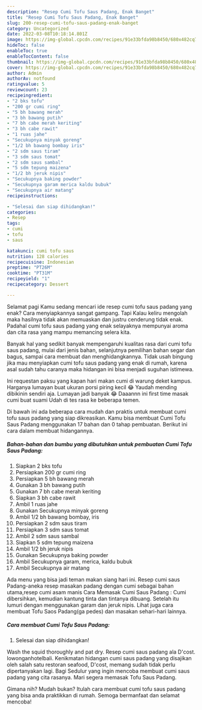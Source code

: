 ```yaml
---
description: "Resep Cumi Tofu Saus Padang, Enak Banget"
title: "Resep Cumi Tofu Saus Padang, Enak Banget"
slug: 200-resep-cumi-tofu-saus-padang-enak-banget
category: Uncategorized
date: 2022-03-08T10:18:14.801Z
image: https://img-global.cpcdn.com/recipes/91e33bfda98b8450/680x482cq70/cumi-tofu-saus-padang-foto-resep-utama.jpg
hideToc: false
enableToc: true
enableTocContent: false
thumbnail: https://img-global.cpcdn.com/recipes/91e33bfda98b8450/680x482cq70/cumi-tofu-saus-padang-foto-resep-utama.jpg
cover: https://img-global.cpcdn.com/recipes/91e33bfda98b8450/680x482cq70/cumi-tofu-saus-padang-foto-resep-utama.jpg
author: Admin
authorAv: notfound
ratingvalue: 5
reviewcount: 23
recipeingredient:
- "2 bks tofu"
- "200 gr cumi ring"
- "5 bh bawang merah"
- "3 bh bawang putih"
- "7 bh cabe merah keriting"
- "3 bh cabe rawit"
- "1 ruas jahe"
- "Secukupnya minyak goreng"
- "1/2 bh bawang bombay iris"
- "2 sdm saus tiram"
- "3 sdm saus tomat"
- "2 sdm saus sambal"
- "5 sdm tepung maizena"
- "1/2 bh jeruk nipis"
- "Secukupnya baking powder"
- "Secukupnya garam merica kaldu bubuk"
- "Secukupnya air matang"
recipeinstructions:

- "Selesai dan siap dihidangkan!"
categories:
- Resep
tags:
- cumi
- tofu
- saus

katakunci: cumi tofu saus 
nutrition: 128 calories
recipecuisine: Indonesian
preptime: "PT26M"
cooktime: "PT31M"
recipeyield: "1"
recipecategory: Dessert

---
```



Selamat pagi Kamu sedang mencari ide resep cumi tofu saus padang yang enak? Cara menyiapkannya sangat gampang. Tapi Kalau keliru mengolah maka hasilnya tidak akan memuaskan dan justru cenderung tidak enak. Padahal cumi tofu saus padang yang enak selayaknya mempunyai aroma dan cita rasa yang mampu memancing selera kita.


Banyak hal yang sedikit banyak mempengaruhi kualitas rasa dari cumi tofu saus padang, mulai dari jenis bahan, selanjutnya pemilihan bahan segar dan bagus, sampai cara membuat dan menghidangkannya. Tidak usah bingung jika mau menyiapkan cumi tofu saus padang yang enak di rumah, karena asal sudah tahu caranya maka hidangan ini bisa menjadi suguhan istimewa.

Ini requestan paksu yang kapan hari makan cumi di warung deket kampus. Harganya lumayan buat ukuran porsi piring kecil 😂 Yaudah mending dibikinin sendiri aja. Lumayan jadi banyak 😂 Daaannn ini first time masak cumi buat suami Udah di tes rasa ke beberapa temen.


Di bawah ini ada beberapa cara mudah dan praktis untuk membuat cumi tofu saus padang yang siap dikreasikan. Kamu bisa membuat Cumi Tofu Saus Padang menggunakan 17 bahan dan 0 tahap pembuatan. Berikut ini cara dalam membuat hidangannya.

<!--inarticleads1-->

##### Bahan-bahan dan bumbu yang dibutuhkan untuk pembuatan Cumi Tofu Saus Padang:

1. Siapkan 2 bks tofu
1. Persiapkan 200 gr cumi ring
1. Persiapkan 5 bh bawang merah
1. Gunakan 3 bh bawang putih
1. Gunakan 7 bh cabe merah keriting
1. Siapkan 3 bh cabe rawit
1. Ambil 1 ruas jahe
1. Gunakan Secukupnya minyak goreng
1. Ambil 1/2 bh bawang bombay, iris
1. Persiapkan 2 sdm saus tiram
1. Persiapkan 3 sdm saus tomat
1. Ambil 2 sdm saus sambal
1. Siapkan 5 sdm tepung maizena
1. Ambil 1/2 bh jeruk nipis
1. Gunakan Secukupnya baking powder
1. Ambil Secukupnya garam, merica, kaldu bubuk
1. Ambil Secukupnya air matang


Ada menu yang bisa jadi teman makan siang hari ini. Resep cumi saus Padang-aneka resep masakan padang dengan cumi sebagai bahan utama,resep cumi asam manis Cara Memasak Cumi Saus Padang : Cumi dibersihkan, kemudian kantung tinta dan tintanya dibuang. Setelah itu lumuri dengan menggunakan garam dan jeruk nipis. Lihat juga cara membuat Tofu Saos Padang(ga pedes) dan masakan sehari-hari lainnya. 

<!--inarticleads2-->

##### Cara membuat Cumi Tofu Saus Padang:


1. Selesai dan siap dihidangkan!

Wash the squid thoroughly and pat dry. Resep cumi saus padang ala D&#39;cost. lowonganhotelbali. Kenikmatan hidangan cumi saus padang yang disajikan oleh salah satu restoran seafood, D&#39;cost, memang sudah tidak perlu dipertanyakan lagi. Bagi Sedulur yang ingin mencoba membuat cumi saus padang yang cita rasanya. Mari segera memasak Tofu Saus Padang. 

Gimana nih? Mudah bukan? Itulah cara membuat cumi tofu saus padang yang bisa anda praktikkan di rumah. Semoga bermanfaat dan selamat mencoba!
